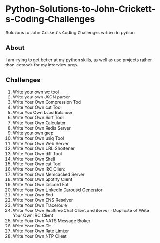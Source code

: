 # Python-Solutions-to-John-Crickett-s-Coding-Challenges
Solutions to John Crickett's Coding Challenges written in python

## About
I am trying to get better at my python skills, as well as use projects rather than leetcode for my interview prep.

## Challenges

   1. Write your own wc tool
   2. Write your own JSON parser
   3. Write Your Own Compression Tool
   4. Write Your Own cut Tool
   5. Write You Own Load Balancer
   6. Write Your Own Sort Tool
   7. Write Your Own Calculator
   8. Write Your Own Redis Server
   9. Write your own grep
   10. Write Your Own uniq Tool
   11. Write Your Own Web Server
   12. Write Your Own URL Shortener
   13. Write Your Own diff Tool
   14. Write Your Own Shell
   15. Write Your Own cat Tool
   16. Write Your Own IRC Client
   17. Write Your Own Memcached Server
   18. Write Your Own Spotify Client
   19. Write Your Own Discord Bot
   20. Write Your Own LinkedIn Carousel Generator
   21. Write Your Own Sed
   22. Write Your Own DNS Resolver
   23. Write Your Own Traceroute
   24. Write Your Own Realtime Chat Client and Server - Duplicate of Write Your Own IRC Client
   25. Write Your Own NATS Message Broker
   26. Write Your Own Git
   27. Write Your Own Rate Limiter
   28. Write Your Own NTP Client

